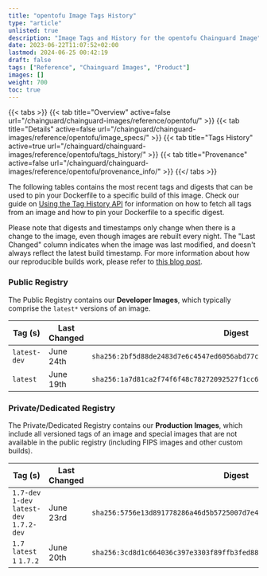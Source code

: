 ```yaml
---
title: "opentofu Image Tags History"
type: "article"
unlisted: true
description: "Image Tags and History for the opentofu Chainguard Image"
date: 2023-06-22T11:07:52+02:00
lastmod: 2024-06-25 00:42:19
draft: false
tags: ["Reference", "Chainguard Images", "Product"]
images: []
weight: 700
toc: true
---
```


{{< tabs >}}
{{< tab title="Overview" active=false url="/chainguard/chainguard-images/reference/opentofu/" >}}
{{< tab title="Details" active=false url="/chainguard/chainguard-images/reference/opentofu/image_specs/" >}}
{{< tab title="Tags History" active=true url="/chainguard/chainguard-images/reference/opentofu/tags_history/" >}}
{{< tab title="Provenance" active=false url="/chainguard/chainguard-images/reference/opentofu/provenance_info/" >}}
{{</ tabs >}}

The following tables contains the most recent tags and digests that can be used to pin your Dockerfile to a specific build of this image. Check our guide on [Using the Tag History API](/chainguard/chainguard-images/using-the-tag-history-api/) for information on how to fetch all tags from an image and how to pin your Dockerfile to a specific digest.

Please note that digests and timestamps only change when there is a change to the image, even though images are rebuilt every night. The "Last Changed" column indicates when the image was last modified, and doesn't always reflect the latest build timestamp. For more information about how our reproducible builds work, please refer to [this blog post](https://www.chainguard.dev/unchained/reproducing-chainguards-reproducible-image-builds).

### Public Registry
The Public Registry contains our **Developer Images**, which typically comprise the `latest*` versions of an image.

| Tag (s)       | Last Changed | Digest                                                                    |
|---------------|--------------|---------------------------------------------------------------------------|
|  `latest-dev` | June 24th    | `sha256:2bf5d88de2483d7e6c4547ed6056abd77c2b2105d504232463dd9f838f0490a3` |
|  `latest`     | June 19th    | `sha256:1a7d81ca2f74f6f48c78272092527f1cc6f3eb380ab7145cbead2bbea5a94ce6` |


### Private/Dedicated Registry
The Private/Dedicated Registry contains our **Production Images**, which include all versioned tags of an image and special images that are not available in the public registry (including FIPS images and other custom builds).

| Tag (s)                                     | Last Changed | Digest                                                                    |
|---------------------------------------------|--------------|---------------------------------------------------------------------------|
|  `1.7-dev` `1-dev` `latest-dev` `1.7.2-dev` | June 23rd    | `sha256:5756e13d891778286a46d5b5725007d7e41e5c00717593a0dbefcccf055023c8` |
|  `1.7` `latest` `1` `1.7.2`                 | June 20th    | `sha256:3cd8d1c664036c397e3303f89ffb3fed883ecc2d195d3c62e23ee8e3e08091f4` |

